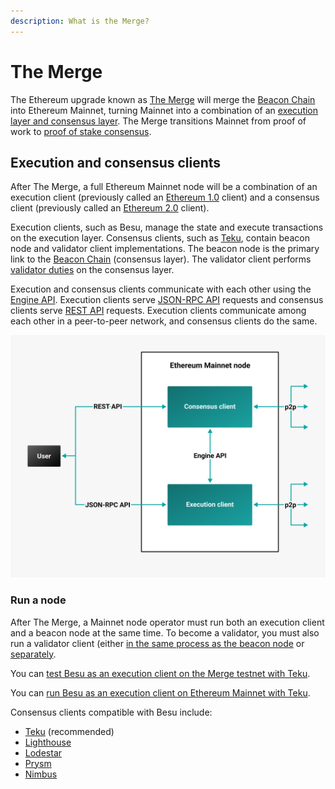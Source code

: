 ```yaml
---
description: What is the Merge?
---
```


# The Merge

The Ethereum upgrade known as [The Merge](https://ethereum.org/en/upgrades/merge/) will merge the [Beacon Chain] into
Ethereum Mainnet, turning Mainnet into a combination of an
[execution layer and consensus layer](#execution-and-consensus-clients).
The Merge transitions Mainnet from proof of work to
[proof of stake consensus](https://docs.teku.consensys.net/en/latest/Concepts/Proof-of-Stake/).

## Execution and consensus clients

After The Merge, a full Ethereum Mainnet node will be a combination of an execution client (previously called an
[Ethereum 1.0](https://blog.ethereum.org/2022/01/24/the-great-eth2-renaming/) client) and a consensus client (previously
called an [Ethereum 2.0](https://blog.ethereum.org/2022/01/24/the-great-eth2-renaming/) client).

Execution clients, such as Besu, manage the state and execute transactions on the execution layer.
Consensus clients, such as [Teku], contain beacon node and validator client implementations.
The beacon node is the primary link to the [Beacon Chain] (consensus layer).
The validator client performs [validator duties](https://docs.teku.consensys.net/en/latest/Concepts/Proof-of-Stake/) on
the consensus layer.

Execution and consensus clients communicate with each other using the
[Engine API](../HowTo/Interact/APIs/Engine-API.md).
Execution clients serve [JSON-RPC API](../Reference/Engine-API-Methods.md) requests and consensus clients serve
[REST API](https://docs.teku.consensys.net/en/stable/Reference/Rest_API/Rest/) requests.
Execution clients communicate among each other in a peer-to-peer network, and consensus clients do the same.

![Ethereum Merge node](../images/Execution-Consensus-Clients.png)

### Run a node

After The Merge, a Mainnet node operator must run both an execution client and a beacon node at the same time.
To become a validator, you must also run a validator client (either
[in the same process as the beacon node](https://docs.teku.consensys.net/en/stable/HowTo/Get-Started/Run-Teku/#start-the-clients-in-a-single-process)
or [separately](https://docs.teku.consensys.net/en/stable/HowTo/Get-Started/Run-Teku/#run-the-clients-separately).

You can
[test Besu as an execution client on the Merge testnet with Teku](../Tutorials/Merge-Testnet.md).

You can
[run Besu as an execution client on Ethereum Mainnet with Teku](https://docs.teku.consensys.net/en/stable/HowTo/Get-Started/Connect/Connect-To-Mainnet/).

Consensus clients compatible with Besu include:

- [Teku] (recommended)
- [Lighthouse](https://lighthouse.sigmaprime.io/)
- [Lodestar](https://lodestar.chainsafe.io/)
- [Prysm](https://github.com/prysmaticlabs/prysm)
- [Nimbus](https://nimbus.team/)

<!-- links -->
[Beacon Chain]: https://ethereum.org/en/upgrades/beacon-chain/
[Teku]: https://docs.teku.consensys.net/en/stable/
